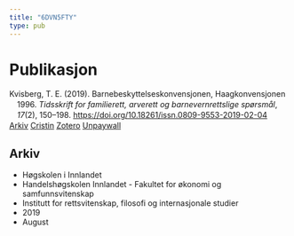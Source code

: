 ```yaml
---
title: "6DVN5FTY"
type: pub
---
```

<h1>Publikasjon</h1>
<article id="csl-bib-container-6DVN5FTY" class="csl-bib-container">
  <div class="csl-bib-body" style="line-height: 1.35; padding-left: 1em; text-indent:-1em;">
  <div class="csl-entry">Kvisberg, T. E. (2019). Barnebeskyttelseskonvensjonen, Haagkonvensjonen 1996. <i>Tidsskrift for familierett, arverett og barnevernrettslige sp&#xF8;rsm&#xE5;l</i>, <i>17</i>(2), 150&#x2013;198. <a href="https://doi.org/10.18261/issn.0809-9553-2019-02-04">https://doi.org/10.18261/issn.0809-9553-2019-02-04</a></div>
</div>
  <div class="csl-bib-buttons">
    <a href="#taxonomy-article-6DVN5FTY" class="csl-bib-button">Arkiv</a>
    <a href="https://app.cristin.no/results/show.jsf?id=1718480" alt="Cristin URL" class="csl-bib-button">Cristin</a>
    <a href="http://zotero.org/groups/5402882/items/6DVN5FTY" alt="Zotero URL" class="csl-bib-button">Zotero</a>
    <a href="https://doi.org/10.18261/issn.0809-9553-2019-02-04" class="csl-bib-button">Unpaywall</a>
  </div>
  <div id="csl-bib-meta-container-6DVN5FTY"></div>
</article>
<div id="csl-bib-meta-6DVN5FTY" class="csl-bib-meta">
  <article id="taxonomy-article-6DVN5FTY" class="taxonomy-article">
    <h1>Arkiv</h1>
    <ul>
      <li>Høgskolen i Innlandet</li>
      <li>Handelshøgskolen Innlandet - Fakultet for økonomi og samfunnsvitenskap</li>
      <li>Institutt for rettsvitenskap, filosofi og internasjonale studier</li>
      <li>2019</li>
      <li>August</li>
    </ul>
  </article>
</div>
